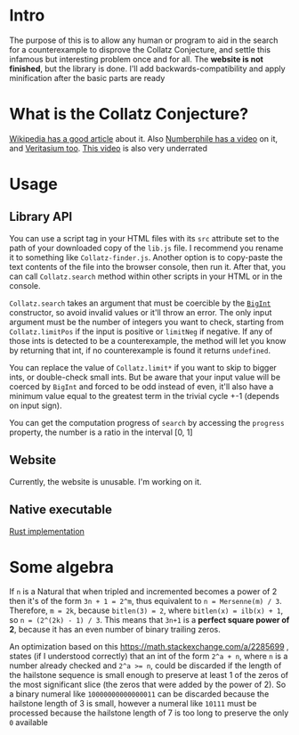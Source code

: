# Intro
The purpose of this is to allow any human or program to aid in the search for a counterexample to disprove the Collatz Conjecture, and settle this infamous but interesting problem once and for all. The **website is not finished**, but the library is done. I'll add backwards-compatibility and apply minification after the basic parts are ready

# What is the Collatz Conjecture?
[Wikipedia has a good article](https://en.wikipedia.org/wiki/Collatz_conjecture) about it. Also [Numberphile has a video](https://youtu.be/5mFpVDpKX70) on it, and [Veritasium too](https://youtu.be/094y1Z2wpJg). [This video](https://youtu.be/i4OTNm7bRP8) is also very underrated

# Usage
## Library API
You can use a script tag in your HTML files with its `src` attribute set to the path of your downloaded copy of the `lib.js` file. I recommend you rename it to something like `Collatz-finder.js`. Another option is to copy-paste the text contents of the file into the browser console, then run it. After that, you can call `Collatz.search` method within other scripts in your HTML or in the console.

`Collatz.search` takes an argument that must be coercible by the [`BigInt`](https://tc39.es/ecma262/multipage/numbers-and-dates.html#sec-bigint-constructor) constructor, so avoid invalid values or it'll throw an error. The only input argument must be the number of integers you want to check, starting from `Collatz.limitPos` if the input is positive or `limitNeg` if negative. If any of those ints is detected to be a counterexample, the method will let you know by returning that int, if no counterexample is found it returns `undefined`.

You can replace the value of `Collatz.limit*` if you want to skip to bigger ints, or double-check small ints. But be aware that your input value will be coerced by `BigInt` and forced to be odd instead of even, it'll also have a minimum value equal to the greatest term in the trivial cycle +-1 (depends on input sign).

You can get the computation progress of `search` by accessing the `progress` property, the number is a ratio in the interval [0, 1]

## Website
Currently, the website is unusable. I'm working on it.

## Native executable
[Rust implementation](https://github.com/Rudxain/collatz_finder)

# Some algebra
If `n` is a Natural that when tripled and incremented becomes a power of 2 then it's of the form `3n + 1 = 2^m`, thus equivalent to `n = Mersenne(m) / 3`. Therefore, `m = 2k`, because `bitlen(3) = 2`, where `bitlen(x) = ilb(x) + 1`, so `n = (2^(2k) - 1) / 3`. This means that `3n+1` is a **perfect square power of 2**, because it has an even number of binary trailing zeros.

An optimization based on this https://math.stackexchange.com/a/2285699 , states (if I understood correctly) that an int of the form `2^a + n`, where `n` is a number already checked and `2^a >= n`, could be discarded if the length of the hailstone sequence is small enough to preserve at least 1 of the zeros of the most significant slice (the zeros that were added by the power of 2). So a binary numeral like `10000000000000011` can be discarded because the hailstone length of 3 is small, however a numeral like `10111` must be processed because the hailstone length of 7 is too long to preserve the only `0` available
